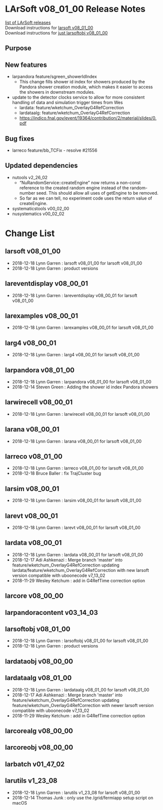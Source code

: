 # LArSoft v08_01_00 Release Notes



[list of LArSoft releases](LArSoft_release_list)  
Download instructions for [larsoft v08_01_00](https://scisoft.fnal.gov/scisoft/bundles/larsoft/v08_01_00/larsoft-v08_01_00.html)  
Download instructions for [just larsoftobj v08_01_00](https://scisoft.fnal.gov/scisoft/bundles/larsoftobj/v08_01_00/larsoftobj-v08_01_00.html)

## Purpose

## New features

-   larpandora feature/sgreen_showerIdIndex
    -   This change fills shower id index for showers produced by the Pandora shower creation module, which makes it easier to access the showers in downstream modules.
-   update to the detector clocks service to allow for more consistent handling of data and simulation trigger times from Wes
    -   lardata: feature/wketchum_OverlayG4RefCorrection
    -   lardataalg: feature/wketchum_OverlayG4RefCorrection
    -   https://indico.fnal.gov/event/19364/contribution/2/material/slides/0.pdf

## Bug fixes

-   larreco feature/bb_TCFix - resolve \#21556

## Updated dependencies

-   nutools v2_26_02
    -   “NuRandomService::createEngine” now returns a non-const reference to the created random engine instead of the random-number seed. This should allow all uses of getEngine to be removed.
    -   So far as we can tell, no experiment code uses the return value of createEngine.
-   systematicstools v00_02_00
-   nusystematics v00_02_02

# Change List

## larsoft v08_01_00

-   2018-12-18 Lynn Garren : larsoft v08_01_00 for larsoft v08_01_00
-   2018-12-18 Lynn Garren : product versions

## lareventdisplay v08_00_01

-   2018-12-18 Lynn Garren : lareventdisplay v08_00_01 for larsoft v08_01_00

## larexamples v08_00_01

-   2018-12-18 Lynn Garren : larexamples v08_00_01 for larsoft v08_01_00

## larg4 v08_00_01

-   2018-12-18 Lynn Garren : larg4 v08_00_01 for larsoft v08_01_00

## larpandora v08_01_00

-   2018-12-18 Lynn Garren : larpandora v08_01_00 for larsoft v08_01_00
-   2018-12-14 Steven Green : Adding the shower id index Pandora showers

## larwirecell v08_00_01

-   2018-12-18 Lynn Garren : larwirecell v08_00_01 for larsoft v08_01_00

## larana v08_00_01

-   2018-12-18 Lynn Garren : larana v08_00_01 for larsoft v08_01_00

## larreco v08_01_00

-   2018-12-18 Lynn Garren : larreco v08_01_00 for larsoft v08_01_00
-   2018-12-18 Bruce Baller : fix TrajCluster bug

## larsim v08_00_01

-   2018-12-18 Lynn Garren : larsim v08_00_01 for larsoft v08_01_00

## larevt v08_00_01

-   2018-12-18 Lynn Garren : larevt v08_00_01 for larsoft v08_01_00

## lardata v08_00_01

-   2018-12-18 Lynn Garren : lardata v08_00_01 for larsoft v08_01_00
-   2018-12-17 Adi Ashkenazi : Merge branch 'master' into feature/wketchum_OverlayG4RefCorrection updating lardata/feature/wketchum_OverlayG4RefCorrection with new larsoft version compatible with uboonecode v7_13_02
-   2018-11-29 Wesley Ketchum : add in G4RefTime correction option

## larcore v08_00_00

## larpandoracontent v03_14_03

## larsoftobj v08_01_00

-   2018-12-18 Lynn Garren : larsoftobj v08_01_00 for larsoft v08_01_00
-   2018-12-18 Lynn Garren : product versions

## lardataobj v08_00_00

## lardataalg v08_01_00

-   2018-12-18 Lynn Garren : lardataalg v08_01_00 for larsoft v08_01_00
-   2018-12-17 Adi Ashkenazi : Merge branch 'master' into feature/wketchum_OverlayG4RefCorrection updating feature/wketchum_OverlayG4RefCorrection with newer larsoft version compatible with uboonecode v7_13_02
-   2018-11-29 Wesley Ketchum : add in G4RefTime correction option

## larcorealg v08_00_00

## larcoreobj v08_00_00

## larbatch v01_47_02

## larutils v1_23_08

-   2018-12-18 Lynn Garren : larutils v1_23_08 for larsoft v08_01_00
-   2018-12-14 Thomas Junk : only use the /grid/fermiapp setup script on macOS
